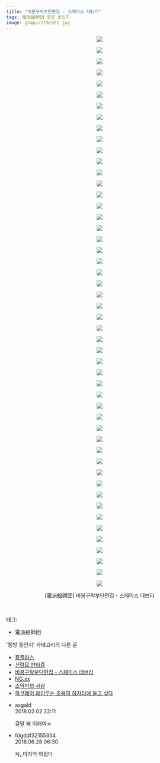 ```yaml
---
title: "비봉구락부단편집 - 스페이스 데브리"
tags: 電派絵師団 동방_동인지
image: ghap/2719/001.jpg
---
```

<div class="article">
<p style="text-align: center; clear: none; float: none;"><img src="{{ site.nasurl }}/ghap/2719/001.jpg"/></p>
<p style="text-align: center; clear: none; float: none;"><img src="{{ site.nasurl }}/ghap/2719/002.jpg"/></p>
<p style="text-align: center; clear: none; float: none;"><img src="{{ site.nasurl }}/ghap/2719/003.jpg"/></p>
<p style="text-align: center; clear: none; float: none;"><img src="{{ site.nasurl }}/ghap/2719/004.jpg"/></p>
<p style="text-align: center; clear: none; float: none;"><img src="{{ site.nasurl }}/ghap/2719/005.jpg"/></p>
<p style="text-align: center; clear: none; float: none;"><img src="{{ site.nasurl }}/ghap/2719/006.jpg"/></p>
<p style="text-align: center; clear: none; float: none;"><img src="{{ site.nasurl }}/ghap/2719/007.jpg"/></p>
<p style="text-align: center; clear: none; float: none;"><img src="{{ site.nasurl }}/ghap/2719/008.jpg"/></p>
<p style="text-align: center; clear: none; float: none;"><img src="{{ site.nasurl }}/ghap/2719/009.jpg"/></p>
<p style="text-align: center; clear: none; float: none;"><img src="{{ site.nasurl }}/ghap/2719/010.jpg"/></p>
<p style="text-align: center; clear: none; float: none;"><img src="{{ site.nasurl }}/ghap/2719/011.jpg"/></p>
<p style="text-align: center; clear: none; float: none;"><img src="{{ site.nasurl }}/ghap/2719/012.jpg"/></p>
<p style="text-align: center; clear: none; float: none;"><img src="{{ site.nasurl }}/ghap/2719/013.jpg"/></p>
<p style="text-align: center; clear: none; float: none;"><img src="{{ site.nasurl }}/ghap/2719/014.jpg"/></p>
<p style="text-align: center; clear: none; float: none;"><img src="{{ site.nasurl }}/ghap/2719/015.jpg"/></p>
<p style="text-align: center; clear: none; float: none;"><img src="{{ site.nasurl }}/ghap/2719/016.jpg"/></p>
<p style="text-align: center; clear: none; float: none;"><img src="{{ site.nasurl }}/ghap/2719/017.jpg"/></p>
<p style="text-align: center; clear: none; float: none;"><img src="{{ site.nasurl }}/ghap/2719/018.jpg"/></p>
<p style="text-align: center; clear: none; float: none;"><img src="{{ site.nasurl }}/ghap/2719/019.jpg"/></p>
<p style="text-align: center; clear: none; float: none;"><img src="{{ site.nasurl }}/ghap/2719/020.jpg"/></p>
<p style="text-align: center; clear: none; float: none;"><img src="{{ site.nasurl }}/ghap/2719/021.jpg"/></p>
<p style="text-align: center; clear: none; float: none;"><img src="{{ site.nasurl }}/ghap/2719/022.jpg"/></p>
<p style="text-align: center; clear: none; float: none;"><img src="{{ site.nasurl }}/ghap/2719/023.jpg"/></p>
<p style="text-align: center; clear: none; float: none;"><img src="{{ site.nasurl }}/ghap/2719/024.jpg"/></p>
<p style="text-align: center; clear: none; float: none;"><img src="{{ site.nasurl }}/ghap/2719/025.jpg"/></p>
<p style="text-align: center; clear: none; float: none;"><img src="{{ site.nasurl }}/ghap/2719/026.jpg"/></p>
<p style="text-align: center; clear: none; float: none;"><img src="{{ site.nasurl }}/ghap/2719/027.jpg"/></p>
<p style="text-align: center; clear: none; float: none;"><img src="{{ site.nasurl }}/ghap/2719/028.jpg"/></p>
<p style="text-align: center; clear: none; float: none;"><img src="{{ site.nasurl }}/ghap/2719/029.jpg"/></p>
<p style="text-align: center; clear: none; float: none;"><img src="{{ site.nasurl }}/ghap/2719/030.jpg"/></p>
<p style="text-align: center; clear: none; float: none;"><img src="{{ site.nasurl }}/ghap/2719/031.jpg"/></p>
<p style="text-align: center; clear: none; float: none;"><img src="{{ site.nasurl }}/ghap/2719/032.jpg"/></p>
<p style="text-align: center; clear: none; float: none;"><img src="{{ site.nasurl }}/ghap/2719/033.jpg"/></p>
<p style="text-align: center; clear: none; float: none;"><img src="{{ site.nasurl }}/ghap/2719/034.jpg"/></p>
<p style="text-align: center; clear: none; float: none;"><img src="{{ site.nasurl }}/ghap/2719/035.jpg"/></p>
<p style="text-align: center; clear: none; float: none;"><img src="{{ site.nasurl }}/ghap/2719/036.jpg"/></p>
<p style="text-align: center; clear: none; float: none;"><img src="{{ site.nasurl }}/ghap/2719/037.jpg"/></p>
<p style="text-align: center; clear: none; float: none;"><img src="{{ site.nasurl }}/ghap/2719/038.jpg"/></p>
<p style="text-align: center; clear: none; float: none;"><img src="{{ site.nasurl }}/ghap/2719/039.jpg"/></p>
<p style="text-align: center; clear: none; float: none;"><img src="{{ site.nasurl }}/ghap/2719/040.jpg"/></p>
<p style="text-align: center; clear: none; float: none;"><img src="{{ site.nasurl }}/ghap/2719/041.jpg"/></p>
<p style="text-align: center; clear: none; float: none;"><img src="{{ site.nasurl }}/ghap/2719/042.jpg"/></p>
<p style="text-align: center; clear: none; float: none;"><img src="{{ site.nasurl }}/ghap/2719/043.jpg"/></p>
<p style="text-align: center; clear: none; float: none;"><img src="{{ site.nasurl }}/ghap/2719/044.jpg"/></p>
<p style="text-align: center; clear: none; float: none;"><img src="{{ site.nasurl }}/ghap/2719/045.jpg"/></p>
<p style="text-align: center; clear: none; float: none;"><img src="{{ site.nasurl }}/ghap/2719/046.jpg"/></p>
<p style="text-align: center; clear: none; float: none;"><img src="{{ site.nasurl }}/ghap/2719/047.jpg"/></p>
<p style="text-align: center; clear: none; float: none;"><img src="{{ site.nasurl }}/ghap/2719/048.jpg"/></p>
<p style="text-align: center; clear: none; float: none;"><img src="{{ site.nasurl }}/ghap/2719/049.jpg"/></p>
<p style="text-align: center; clear: none; float: none;"><img src="{{ site.nasurl }}/ghap/2719/050.jpg"/></p>
<p style="text-align: center; clear: none; float: none;">[電派絵師団] 비봉구락부단편집 - 스페이스 데브리</p>
<p><br/></p>
</div><div class="tagTrail">
<p>태그: </p>
<ul>
<li>電派絵師団</li>
</ul>
</div><div class="another">
<p>'동방 동인지' 카테고리의 다른 글</p>
<ul>
<li><a href="/2016-11-24-ghap_2726">묭플러스</a></li>
<li><a href="/2016-11-01-ghap_2720">신령묘 판타즘</a></li>
<li><a href="/2016-11-01-ghap_2719">비봉구락부단편집 - 스페이스 데브리</a></li>
<li><a href="/2016-11-01-ghap_2718">NG.xx</a></li>
<li><a href="/2016-11-01-ghap_2717">소악마의 사랑</a></li>
<li><a href="/2016-11-01-ghap_2716">하쿠레이 레이무는 조용히 잠자리에 들고 싶다</a></li>
</ul>
</div><div class="cb_module cb_fluid">
<div class="cb_wrt cb_profile">
<div class="comment">
<ul>
<li class="cb_thumb_off" id="comment15190472">
<div class="cb_comment_area">
<div class="cb_info_area">
<div class="cb_section">
<span class="cb_nick_name">asgald</span>
</div>
<div class="cb_section">
<span class="cb_date">2018.02.02 22:11 </span>
</div>
</div>
<div class="cb_dsc_comment">
<p class="cb_dsc">
											결말 왜 이래여ㅠ
										</p>
</div>
</div></li>
<li class="cb_thumb_off" id="comment15277775">
<div class="cb_comment_area">
<div class="cb_info_area">
<div class="cb_section">
<span class="cb_nick_name">fdgddf32155354</span>
</div>
<div class="cb_section">
<span class="cb_date">2018.06.28 06:30 </span>
</div>
</div>
<div class="cb_dsc_comment">
<p class="cb_dsc">
											윽,,마지막 아쉽다 <br/>
</p>
</div>
</div></li>
</ul>
</div>
</div><!-- commentList close -->
</div>